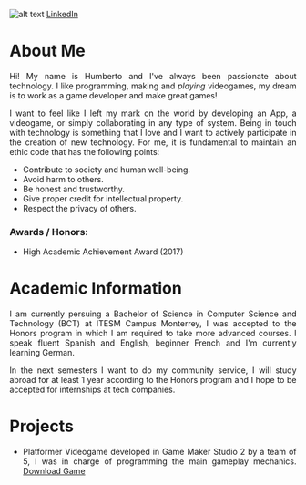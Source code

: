 ![alt text](HumbertoGlez.github.io/images/Me.jpg "That's me!")
[LinkedIn](https://www.linkedin.com/in/humberto-gonz%C3%A1lez-s%C3%A1nchez-5649a1153/)


About Me
======

<style>
body {
text-align: justify}
</style>

Hi! My name is Humberto and I've always been passionate about technology. I like programming, making and *playing* videogames, my dream is to work as a game developer and make great games!

I want to feel like I left my mark on the world by developing an App, a videogame, or simply collaborating in any type of system. Being in touch with technology is something that I love and I want to actively participate in the creation of new technology.
For me, it is fundamental to maintain an ethic code that has the following points:
  * Contribute to society and human well-being.
  * Avoid harm to others.
  * Be honest and trustworthy.
  * Give proper credit for intellectual property.
  * Respect the privacy of others.

### Awards / Honors:
  * High Academic Achievement Award (2017)



Academic Information
======

I am currently persuing a Bachelor of Science in Computer Science and Technology (BCT) at ITESM Campus Monterrey, I was accepted to the Honors program in which I am required to take more advanced courses.
I speak fluent Spanish and English, beginner French and I'm currently learning German.


In the next semesters I want to do my community service, I will study abroad for at least 1 year according to the Honors program and I hope to be accepted for internships at tech companies.



Projects
======

  * Platformer Videogame developed in Game Maker Studio 2 by a team of 5, I was in charge of programming the main gameplay mechanics. [Download Game](https://drive.google.com/file/d/1ZZhBhnV2yWVs5YtEzH2xrXXekUrzskKw/view?usp=sharing)
